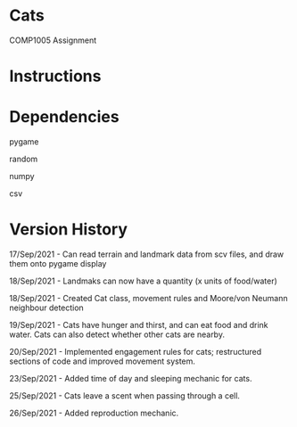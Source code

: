 # Cats

COMP1005 Assignment


# Instructions



# Dependencies

pygame

random

numpy

csv


# Version History

17/Sep/2021 - Can read terrain and landmark data from scv files, and draw them onto pygame display

18/Sep/2021 - Landmaks can now have a quantity (x units of food/water)

18/Sep/2021 - Created Cat class, movement rules and Moore/von Neumann neighbour detection

19/Sep/2021 - Cats have hunger and thirst, and can eat food and drink water. Cats can also detect whether other cats are nearby.

20/Sep/2021 - Implemented engagement rules for cats; restructured sections of code and improved movement system.

23/Sep/2021 - Added time of day and sleeping mechanic for cats.

25/Sep/2021 - Cats leave a scent when passing through a cell.

26/Sep/2021 - Added reproduction mechanic.
